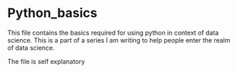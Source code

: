 # Python_basics
This file contains the basics required for using python in context of data science.
This is a part of a series I am writing to help people enter the realm of data science.

The file is self explanatory

